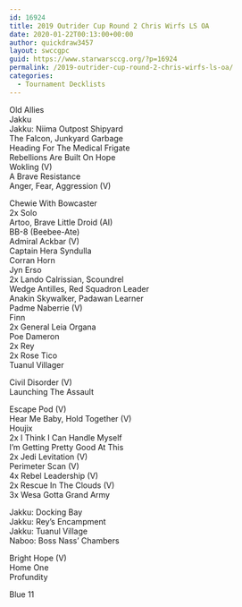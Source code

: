 ```yaml
---
id: 16924
title: 2019 Outrider Cup Round 2 Chris Wirfs LS OA
date: 2020-01-22T00:13:00+00:00
author: quickdraw3457
layout: swccgpc
guid: https://www.starwarsccg.org/?p=16924
permalink: /2019-outrider-cup-round-2-chris-wirfs-ls-oa/
categories:
  - Tournament Decklists
---
```

Old Allies  
Jakku  
Jakku: Niima Outpost Shipyard  
The Falcon, Junkyard Garbage  
Heading For The Medical Frigate  
Rebellions Are Built On Hope  
Wokling (V)  
A Brave Resistance  
Anger, Fear, Aggression (V)  
  
Chewie With Bowcaster  
2x Solo  
Artoo, Brave Little Droid (AI)  
BB-8 (Beebee-Ate)  
Admiral Ackbar (V)  
Captain Hera Syndulla  
Corran Horn  
Jyn Erso  
2x Lando Calrissian, Scoundrel  
Wedge Antilles, Red Squadron Leader  
Anakin Skywalker, Padawan Learner  
Padme Naberrie (V)  
Finn  
2x General Leia Organa  
Poe Dameron  
2x Rey  
2x Rose Tico  
Tuanul Villager  
  
Civil Disorder (V)  
Launching The Assault  
  
Escape Pod (V)  
Hear Me Baby, Hold Together (V)  
Houjix  
2x I Think I Can Handle Myself  
I&#8217;m Getting Pretty Good At This  
2x Jedi Levitation (V)  
Perimeter Scan (V)  
4x Rebel Leadership (V)  
2x Rescue In The Clouds (V)  
3x Wesa Gotta Grand Army  
  
Jakku: Docking Bay  
Jakku: Rey&#8217;s Encampment  
Jakku: Tuanul Village  
Naboo: Boss Nass&#8217; Chambers  
  
Bright Hope (V)  
Home One  
Profundity  
  
Blue 11